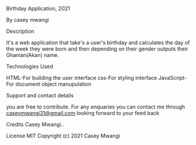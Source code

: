 Birthday Application, 2021

By casey mwangi

Description

It's a web application that take's a user's birthday and calculates the day of the week they were born and then depending on their gender outputs their Ghanian(Akan) name.

Technologies Used

HTML-For building the user interface
css-For styling interface
JavaScript-For document object manupulation

Support and contact details

you are free to contribute.
For any enquaries you can contact me through caseymwangi31@gmail.com 
looking forward to your feed back

Credits
Casey Mwangi..

License
MIT Copyright (c) 2021 Casey Mwangi